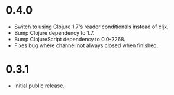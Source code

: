 # 0.4.0

- Switch to using Clojure 1.7's reader conditionals instead of cljx.
- Bump Clojure dependency to 1.7.
- Bump ClojureScript dependency to 0.0-2268.
- Fixes bug where channel not always closed when finished.

# 0.3.1

- Initial public release.
